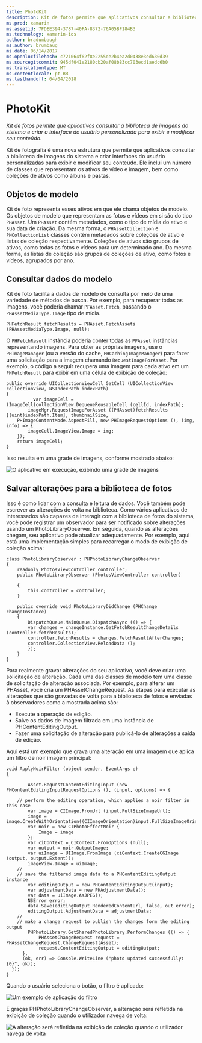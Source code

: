 ```yaml
---
title: PhotoKit
description: Kit de fotos permite que aplicativos consultar a biblioteca de imagens do sistema e criar a interface do usuário personalizada para exibir e modificar seu conteúdo.
ms.prod: xamarin
ms.assetid: 7FDEE394-3787-40FA-8372-76A05BF184B3
ms.technology: xamarin-ios
author: bradumbaugh
ms.author: brumbaug
ms.date: 06/14/2017
ms.openlocfilehash: c721064f62f8e2255de2b4ea2d0438e3ed630d39
ms.sourcegitcommit: 945df041e2180cb20af08b83cc703ecd1aedc6b0
ms.translationtype: MT
ms.contentlocale: pt-BR
ms.lasthandoff: 04/04/2018
---
```

# <a name="photokit"></a>PhotoKit

_Kit de fotos permite que aplicativos consultar a biblioteca de imagens do sistema e criar a interface do usuário personalizada para exibir e modificar seu conteúdo._

Kit de fotografia é uma nova estrutura que permite que aplicativos consultar a biblioteca de imagens do sistema e criar interfaces do usuário personalizadas para exibir e modificar seu conteúdo. Ele inclui um número de classes que representam os ativos de vídeo e imagem, bem como coleções de ativos como álbuns e pastas.

## <a name="model-objects"></a>Objetos de modelo
Kit de foto representa esses ativos em que ele chama objetos de modelo. Os objetos de modelo que representam as fotos e vídeos em si são do tipo `PHAsset`. Um `PHAsset` contém metadados, como o tipo de mídia do ativo e sua data de criação.
Da mesma forma, o `PHAssetCollection` e `PHCollectionList` classes contêm metadados sobre coleções de ativo e listas de coleção respectivamente. Coleções de ativos são grupos de ativos, como todas as fotos e vídeos para um determinado ano. Da mesma forma, as listas de coleção são grupos de coleções de ativo, como fotos e vídeos, agrupados por ano.

## <a name="querying-model-data"></a>Consultar dados do modelo
Kit de foto facilita a dados de modelo de consulta por meio de uma variedade de métodos de busca. Por exemplo, para recuperar todas as imagens, você poderia chamar `PFAsset.Fetch`, passando o `PHAssetMediaType.Image` tipo de mídia.

    PHFetchResult fetchResults = PHAsset.FetchAssets (PHAssetMediaType.Image, null);

O `PHFetchResult` instância poderia conter todas as `PFAsset` instâncias representando imagens. Para obter as próprias imagens, use o `PHImageManager` (ou a versão do cache, `PHCachingImageManager`) para fazer uma solicitação para a imagem chamando `RequestImageForAsset`. Por exemplo, o código a seguir recupera uma imagem para cada ativo em um `PHFetchResult` para exibir em uma célula de exibição de coleção:


    public override UICollectionViewCell GetCell (UICollectionView collectionView, NSIndexPath indexPath)
    {
              var imageCell = (ImageCell)collectionView.DequeueReusableCell (cellId, indexPath);
            imageMgr.RequestImageForAsset ((PHAsset)fetchResults [(uint)indexPath.Item], thumbnailSize,
        PHImageContentMode.AspectFill, new PHImageRequestOptions (), (img, info) => {
            imageCell.ImageView.Image = img;
        });
        return imageCell;
    }

Isso resulta em uma grade de imagens, conforme mostrado abaixo:

![](photokit-images/image4.png "O aplicativo em execução, exibindo uma grade de imagens")
 
## <a name="saving-changes-to-the-photo-library"></a>Salvar alterações para a biblioteca de fotos

Isso é como lidar com a consulta e leitura de dados. Você também pode escrever as alterações de volta na biblioteca. Como vários aplicativos de interessados são capazes de interagir com a biblioteca de fotos do sistema, você pode registrar um observador para ser notificado sobre alterações usando um PhotoLibraryObserver. Em seguida, quando as alterações chegam, seu aplicativo pode atualizar adequadamente. Por exemplo, aqui está uma implementação simples para recarregar o modo de exibição de coleção acima:

    class PhotoLibraryObserver : PHPhotoLibraryChangeObserver
    {
        readonly PhotosViewController controller;
        public PhotoLibraryObserver (PhotosViewController controller)
        
        {
            this.controller = controller;
        }
    
        public override void PhotoLibraryDidChange (PHChange changeInstance)
        {
            DispatchQueue.MainQueue.DispatchAsync (() => {
            var changes = changeInstance.GetFetchResultChangeDetails (controller.fetchResults);
            controller.fetchResults = changes.FetchResultAfterChanges;
            controller.CollectionView.ReloadData ();
            });
        }
    }
    
Para realmente gravar alterações do seu aplicativo, você deve criar uma solicitação de alteração. Cada uma das classes de modelo tem uma classe de solicitação de alteração associada. Por exemplo, para alterar um PHAsset, você cria um PHAssetChangeRequest. As etapas para executar as alterações que são gravadas de volta para a biblioteca de fotos e enviadas à observadores como a mostrada acima são:

-   Execute a operação de edição.
-   Salve os dados de imagem filtrada em uma instância de PHContentEditingOutput.
-   Fazer uma solicitação de alteração para publicá-lo de alterações a saída de edição.

Aqui está um exemplo que grava uma alteração em uma imagem que aplica um filtro de noir imagem principal:

    void ApplyNoirFilter (object sender, EventArgs e)
    {
            
            Asset.RequestContentEditingInput (new PHContentEditingInputRequestOptions (), (input, options) => {
            
        // perform the editing operation, which applies a noir filter in this case
            var image = CIImage.FromUrl (input.FullSizeImageUrl);
            image = image.CreateWithOrientation((CIImageOrientation)input.FullSizeImageOrientation);
            var noir = new CIPhotoEffectNoir {
                Image = image
            };
            var ciContext = CIContext.FromOptions (null);
            var output = noir.OutputImage;
            var uiImage = UIImage.FromImage (ciContext.CreateCGImage (output, output.Extent));
            imageView.Image = uiImage;
        //
        // save the filtered image data to a PHContentEditingOutput instance
            var editingOutput = new PHContentEditingOutput(input);
            var adjustmentData = new PHAdjustmentData();
            var data = uiImage.AsJPEG();
            NSError error;
            data.Save(editingOutput.RenderedContentUrl, false, out error);
            editingOutput.AdjustmentData = adjustmentData;
        //
        // make a change request to publish the changes form the editing output
            PHPhotoLibrary.GetSharedPhotoLibrary.PerformChanges (() => {
                PHAssetChangeRequest request = PHAssetChangeRequest.ChangeRequest(Asset);
                request.ContentEditingOutput = editingOutput;
          },
          (ok, err) => Console.WriteLine ("photo updated successfully: {0}", ok));
      });
    }
    
Quando o usuário seleciona o botão, o filtro é aplicado:

![](photokit-images/image5.png "Um exemplo de aplicação do filtro")
 
E graças PHPhotoLibraryChangeObserver, a alteração será refletida na exibição de coleção quando o utilizador navega de volta:

![](photokit-images/image6.png "A alteração será refletida na exibição de coleção quando o utilizador navega de volta")
